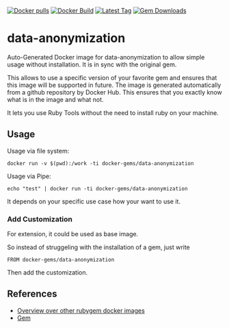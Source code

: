 [![Docker pulls](https://img.shields.io/docker/pulls/rubygem/data-anonymization.svg)](https://hub.docker.com/r/rubygem/data-anonymization/)
[![Docker Build](https://img.shields.io/docker/automated/rubygem/data-anonymization.svg)](https://hub.docker.com/r/rubygem/data-anonymization/)
[![Latest Tag](https://img.shields.io/github/tag/docker-rubygem/data-anonymization.svg)](https://hub.docker.com/r/rubygem/data-anonymization/)
[![Gem Downloads](https://img.shields.io/gem/dt/data-anonymization.svg)](https://rubygems.org/gems/data-anonymization/)
# data-anonymization

Auto-Generated Docker image for data-anonymization to allow simple usage without installation.
It is in sync with the original gem.

This allows to use a specific version of your favorite gem and ensures that this image will be supported in future.
The image is generated automatically from a github repository by Docker Hub.
This ensures that you exactly know what is in the image and what not.

It lets you use Ruby Tools without the need to install ruby on your machine.

## Usage

Usage via file system:

`docker run -v $(pwd):/work -ti docker-gems/data-anonymization`

Usage via Pipe:

`echo "test" | docker run -ti docker-gems/data-anonymization`

It depends on your specific use case how your want to use it.

### Add Customization

For extension, it could be used as base image.

So instead of struggeling with the installation of a gem, just write

`FROM docker-gems/data-anonymization`

Then add the customization.

## References

 - [Overview over other rubygem docker images](https://github.com/thinkbot/docker-rubygem)
 - [Gem](https://rubygems.org/gems/data-anonymization/)
